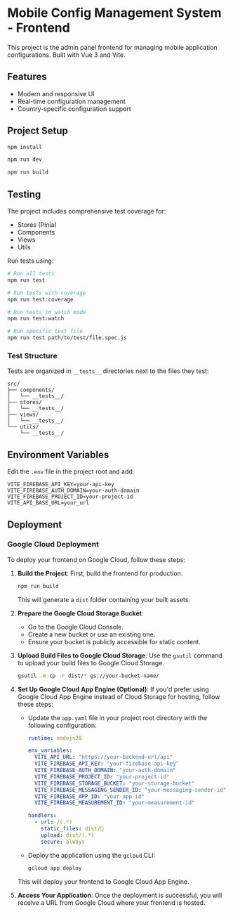 
# Mobile Config Management System - Frontend

This project is the admin panel frontend for managing mobile application configurations. Built with Vue 3 and Vite.

## Features

- Modern and responsive UI
- Real-time configuration management
- Country-specific configuration support

## Project Setup

```bash
npm install

npm run dev

npm run build
```

## Testing

The project includes comprehensive test coverage for:
- Stores (Pinia)
- Components
- Views
- Utils

Run tests using:
```bash
# Run all tests
npm run test

# Run tests with coverage
npm run test:coverage

# Run tests in watch mode
npm run test:watch

# Run specific test file
npm run test path/to/test/file.spec.js
```

### Test Structure

Tests are organized in `__tests__` directories next to the files they test:

```
src/
├── components/
│   └── __tests__/
├── stores/
│   └── __tests__/
├── views/
│   └── __tests__/
└── utils/
    └── __tests__/
```

## Environment Variables

Edit the `.env` file in the project root and add:

```
VITE_FIREBASE_API_KEY=your-api-key
VITE_FIREBASE_AUTH_DOMAIN=your-auth-domain
VITE_FIREBASE_PROJECT_ID=your-project-id
VITE_API_BASE_URL=your_url
```

## Deployment

### Google Cloud Deployment

To deploy your frontend on Google Cloud, follow these steps:

1. **Build the Project**:
   First, build the frontend for production.

   ```bash
   npm run build
   ```

   This will generate a `dist` folder containing your built assets.

2. **Prepare the Google Cloud Storage Bucket**:
   - Go to the Google Cloud Console.
   - Create a new bucket or use an existing one.
   - Ensure your bucket is publicly accessible for static content.

3. **Upload Build Files to Google Cloud Storage**:
   Use the `gsutil` command to upload your build files to Google Cloud Storage.

   ```bash
   gsutil -m cp -r dist/* gs://your-bucket-name/
   ```

4. **Set Up Google Cloud App Engine (Optional)**:
   If you'd prefer using Google Cloud App Engine instead of Cloud Storage for hosting, follow these steps:
   
   - Update the `app.yaml` file in your project root directory with the following configuration:

     ```yaml
     runtime: nodejs20

     env_variables:
       VITE_API_URL: "https://your-backend-url/api"
       VITE_FIREBASE_API_KEY: "your-firebase-api-key"
       VITE_FIREBASE_AUTH_DOMAIN: "your-auth-domain"
       VITE_FIREBASE_PROJECT_ID: "your-project-id"
       VITE_FIREBASE_STORAGE_BUCKET: "your-storage-bucket"
       VITE_FIREBASE_MESSAGING_SENDER_ID: "your-messaging-sender-id"
       VITE_FIREBASE_APP_ID: "your-app-id"
       VITE_FIREBASE_MEASUREMENT_ID: "your-measurement-id"

     handlers:
       - url: /(.*)
         static_files: dist/
         upload: dist/(.*)
         secure: always
     ```

   - Deploy the application using the `gcloud` CLI:

     ```bash
     gcloud app deploy
     ```

   This will deploy your frontend to Google Cloud App Engine.

6. **Access Your Application**:
   Once the deployment is successful, you will receive a URL from Google Cloud where your frontend is hosted.
